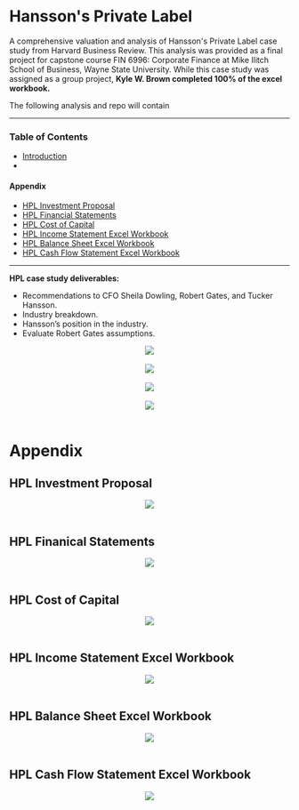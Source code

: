 # **Hansson's Private Label**
A comprehensive valuation and analysis of Hansson's Private Label case study from Harvard Business Review. This analysis was provided as a final project for capstone course FIN 6996: Corporate Finance at Mike Ilitch School of Business, Wayne State University. While this case study was assigned as a group project, **Kyle W. Brown completed 100% of the excel workbook.** 

The following analysis and repo will contain 

---

### Table of Contents
* [Introduction]()
* []()
#### Appendix
* [HPL Investment Proposal](#hpl-investment-proposal)
* [HPL Financial Statements](#hpl-finanical-statements )
* [HPL Cost of Capital](#hpl-cost-of-capital)
* [HPL Income Statement Excel Workbook](#hpl-income-statement-excel-workbook)
* [HPL Balance Sheet Excel Workbook](#hpl-balance-sheet-excel-workbook)
* [HPL Cash Flow Statement Excel Workbook](#hpl-cash-flow-statement-excel-workbook)

---

**HPL case study deliverables:**

* Recommendations to CFO Sheila Dowling, Robert Gates, and Tucker Hansson.
* Industry breakdown.
* Hansson’s position in the industry.
* Evaluate Robert Gates assumptions.


<div align="center">
  <img src="https://github.com/kyle-w-brown/Hanssons-Private-Label/blob/master/Images/HPL.PNG"><br><br>
</div>

<div align="center">
  <img src="https://github.com/kyle-w-brown/Hanssons-Private-Label/blob/master/Images/Wbk_model.PNG"><br><br>
</div>



<div align="center">
  <img src="https://github.com/kyle-w-brown/Hanssons-Private-Label/blob/master/Images/Wbk_wacc.PNG"><br><br>
</div>



<div align="center">
  <img src="https://github.com/kyle-w-brown/Hanssons-Private-Label/blob/master/Images/Wbk_apv.PNG"><br><br>
</div>



# **Appendix**


## HPL Investment Proposal
<div align="center">
  <img src="https://github.com/kyle-w-brown/Hanssons-Private-Label/blob/master/Images/HPL-investment_proposal.PNG"><br><br>
</div>

## HPL Finanical Statements 

<div align="center">
  <img src="https://github.com/kyle-w-brown/Hanssons-Private-Label/blob/master/Images/HPL-financial-statements.PNG"><br><br>
</div>

## HPL Cost of Capital

<div align="center">
  <img src="https://github.com/kyle-w-brown/Hanssons-Private-Label/blob/master/Images/HPL-cost-of-capital.PNG"><br><br>
</div>


## HPL Income Statement Excel Workbook 

<div align="center">
  <img src="https://github.com/kyle-w-brown/Hanssons-Private-Label/blob/master/Images/Wbk_is.PNG"><br><br>
</div>

## HPL Balance Sheet Excel Workbook

<div align="center">
  <img src="https://github.com/kyle-w-brown/Hanssons-Private-Label/blob/master/Images/Wbk_bs.PNG"><br><br>
</div>

## HPL Cash Flow Statement Excel Workbook

<div align="center">
  <img src="https://github.com/kyle-w-brown/Hanssons-Private-Label/blob/master/Images/Wbk_cfs.PNG"><br><br>
</div>

